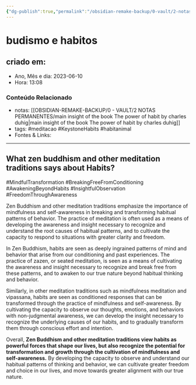```yaml
---
{"dg-publish":true,"permalink":"/obsidian-remake-backup/0-vault/2-notas-permanentes/budismo-e-habitos/","tags":["permanente","meditacao","KeystoneHabits","habitanimal","MindfulTransformation","BreakingFreeFromConditioning","AwakeningBeyondHabits","InsightfulObservation","FreedomThroughAwareness"],"dgHomeLink":true,"dgShowLocalGraph":true,"dgShowFileTree":true,"dgEnableSearch":true,"noteIcon":""}
---
```


# budismo e habitos

## criado em: 
-  Ano, Mês e dia: 2023-06-10
- Hora: 13:08

### Conteúdo Relacionado
- notas: [[OBSIDIAN-REMAKE-BACKUP/0 - VAULT/2 NOTAS PERMANENTES/main insight of the book The power of habit by charles duhig\|main insight of the book The power of habit by charles duhig]]
- tags: #meditacao #KeystoneHabits #habitanimal 
- Fontes & Links: 
---

## What zen buddhism and other meditation traditions says about Habits?

#MindfulTransformation #BreakingFreeFromConditioning #AwakeningBeyondHabits #InsightfulObservation #FreedomThroughAwareness

Zen Buddhism and other meditation traditions emphasize the importance of mindfulness and self-awareness in breaking and transforming habitual patterns of behavior. The practice of meditation is often used as a means of developing the awareness and insight necessary to recognize and understand the root causes of habitual patterns, and to cultivate the capacity to respond to situations with greater clarity and freedom.

In Zen Buddhism, habits are seen as deeply ingrained patterns of mind and behavior that arise from our conditioning and past experiences. The practice of zazen, or seated meditation, is seen as a means of cultivating the awareness and insight necessary to recognize and break free from these patterns, and to awaken to our true nature beyond habitual thinking and behavior.

Similarly, in other meditation traditions such as mindfulness meditation and vipassana, habits are seen as conditioned responses that can be transformed through the practice of mindfulness and self-awareness. By cultivating the capacity to observe our thoughts, emotions, and behaviors with non-judgmental awareness, we can develop the insight necessary to recognize the underlying causes of our habits, and to gradually transform them through conscious effort and intention.

Overall, **Zen Buddhism and other meditation traditions view habits as powerful forces that shape our lives, but also recognize the potential for transformation and growth through the cultivation of mindfulness and self-awareness.** By developing the capacity to observe and understand our habitual patterns of thinking and behavior, we can cultivate greater freedom and choice in our lives, and move towards greater alignment with our true nature.